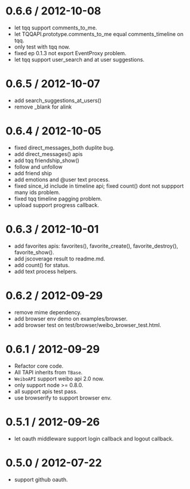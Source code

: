 
0.6.6 / 2012-10-08 
==================

  * let tqq support comments_to_me.
  * let TQQAPI.prototype.comments_to_me equal comments_timeline on tqq.
  * only test with tqq now.
  * fixed ep 0.1.3 not export EventProxy problem.
  * let tqq support user_search and at user suggestions.

0.6.5 / 2012-10-07 
==================

  * add search_suggestions_at_users()
  * remove _blank for alink

0.6.4 / 2012-10-05 
==================

  * fixed direct_messages_both duplite bug.
  * add direct_messages() apis
  * add tqq friendship_show()
  * follow and unfollow
  * add friend ship
  * add emotions and @user text process.
  * fixed since_id include in timeline api; fixed count() dont not suppport many ids problem.
  * fixed tqq timeline pagging problem.
  * upload support progress callback.

0.6.3 / 2012-10-01 
==================

  * add favorites apis: favorites(), favorite_create(), favorite_destroy(), favorite_show().
  * add jscoverage result to readme.md.
  * add count() for status.
  * add text process helpers.

0.6.2 / 2012-09-29
==================

* remove mime dependency.
* add browser env demo on examples/browser.
* add browser test on test/browser/weibo_browser_test.html.

0.6.1 / 2012-09-29
==================

* Refactor core code.
* All TAPI inherits from `TBase`.
* `WeiboAPI` support weibo api 2.0 now.
* only support node >= 0.8.0.
* all support apis test pass.
* use browserify to support browser env.

0.5.1 / 2012-09-26
==================

* let oauth middleware support login callback and logout callback.

0.5.0 / 2012-07-22
==================

* support github oauth.
